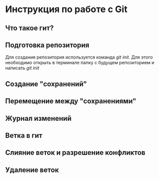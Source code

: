 # Инструкция по работе с Git 

## Что такое гит?

## Подготовка репозитория
Для создания репозитория используется команда *git init*. Для этого необходимо открыть в терминале папку с будущем репозиторием и написать *git init*
## Создание "сохранений"

## Перемещение между "сохранениями"

## Журнал изменений

## Ветка в гит

## Слияние веток и разрешение конфликтов

## Удаление веток